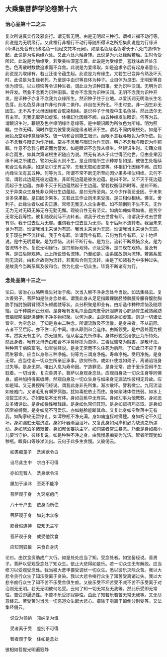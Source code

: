 ## 大乘集菩萨学论卷第十六

### 治心品第十二之三

复次所说真实行及邪妄行。谓无智无明。由是无明起三种行。谓福非福不动行等。此说是为无明缘行。又此福行非福行不动行等随所得识之所招集此说是为行缘识(今详此处合有识缘名色一段经文梵本元阙)。如是名色及名色增长于六处门造作所起。此说是为名色缘六处。又此六处六触身转。此说是为六处缘触若触。生时令受所起。此说是为触缘受。若受美味深喜乐着。此说是为受缘爱。喜耽味故若处乐色。色离散时数数追求而不弃舍。此说是为爱缘取。如是追求令后有起身语意业。此说是为取缘有。若业迁谢令蕴生起。此说是为有缘生。又若生已变异令熟及坏灭时。此说是为生缘老死。乃至是中由识等自体为种子。业自体为良田。无明爱等自体为烦恼。以业烦恼等令识种生者。谓此业为识种田事。爱为识种沃润。无明为识种开发。然业不念我为识种田事。爱亦不念我为识种沃润。无明不念我为识种开发。是识种子亦复不念我为众缘所生。然识种子住于业地。以爱沃润无明滋长生名色芽。此名色芽非自作非他作非二俱作。非自在天所化。不由时变。非一因生非无因生。无不系于父母因缘和合耽染相续。是识种子于母腹中生名色芽。然此法尔无有主宰。无我无取等如虚空。体相幻化因缘不阙。由五种缘发生眼识。何等为五。谓眼识生时。藉眼及色空缘明缘作意缘等。是中眼识眼为所依色为所缘。明为照瞩。空作无碍。同时作意为彼警发阙是缘者眼识不生。谓若不阙内眼根处。如是不阙色及空明作意缘等故。彼一切和合则能生眼识。而眼不念我与眼色为作所依。色亦不念我与眼识为作所缘。空亦不念我与眼识为作无碍。明亦不念我与眼识为作照瞩。作意不念我与眼识而为警发。如是眼识不念我从缘生。然眼识生时。实藉众缘和合而生。如其次第诸根生识随应为说。然无有法从于此世得至他世。但由业果因缘不阙之所建立。譬如无薪火则不生。是业烦恼所生识种亦复如是。彼彼生处相续和合生名色芽。如是法尔无有主宰。无我无取如虚空等。体相幻化因缘不阙。应知内缘生法有其五种。何等为五。所谓不常不断无所至向因少果多相似相续。云何不常。谓若此边蕴死彼边蕴生。非即死边蕴是彼生边蕴。是曰不常。又不灭于死边蕴而起于生边蕴。亦非不灭于死边蕴然起于生边蕴。譬若权衡低昂时等。是曰不断。又于异类众生身处非众同分生边蕴起。是曰无所至向。又今少作善恶业因。于未来世多获果报。是曰因少果多。又若此生作业则未来受报。是曰相似相续。佛言。舍利子。此缘生者以如实正惠。常修无我无人众生寿者。如不颠倒则不生不灭。无作无为无对无碍无怖无夺无勤无懈。观彼自性无有坚实。如病如痈如痛如害。是苦空无常无我等性。彼复随观前际不流转者。谓我于过去世曾有耶。谁谓我于过去世曾有耶。我于过去世为无耶。谁谓我于过去世为无耶。复于后际不流转者。我当未来世为有耶。谁谓我当未来世为有耶。我当未来世为无耶。谁谓我当未来世为无耶。复于现在世不流转者。我于今有耶。谁谓我今有耶。云何为我今有耶。又十地经说。是中无明爱取。是为烦恼。流转不断行有。是为业。流转不断烦恼余支。是为苦流转不断。复说无明缘行。是曰前际观待。识及受等。是曰现在观待。爱及有等。是曰后际观待。此上所说皆名流转。乃至如是。由系属故则为流转。若离系属则无流转。由和合故则为流转。若离和合则无流转。由是了知诸有为中多种过失。是故我今当断系属及彼和合。然为化度一切众生。毕竟不断诸有为行。

### 念处品第十三之一

论曰。彼治心业略明缘生对治于痴。次当入解不净身念处今当说。如法集经云。复次善男子。菩萨如是住身念处者。谓我此身从足足指跟踝腨胫膝髀臗骨腰脊腹肋胸胁手指肘腕肩臂颈项头颊髑髅等状。众分积聚是即业有。由斯造作种种烦恼及随烦恼。百千种类邪正分别。是身唯有发毛爪齿血肉皮骨肝胆脾肾心肺肠胃生藏熟藏肪膏脑膜眵泪涎涕便利不净多物积聚。以何为身。由是观察身如虚空。则见一切诸法皆空。为空念处。了知是身由二种念。所谓流散及不流散。是身来者。不从前际。去者不至后际。亦不住二际中间。唯从颠倒和合造作。由斯领受。是中居处而为根本。然实无有主宰。亦无摄属。但从客尘先所作事。身体形貌受用依止为所恃处。然此身者。唯有父母赤白和合不净臭秽揽为自体。三毒忧恼常为贼害。是散坏法。种种百千病恼窟宅。如宝髻经说。是身无常而不久住死为后际。了知此已不应于身而生邪命。应当以身修三种净施。何等为三谓身净施。寿命净施。受用净施。是身无常。应当往诣一切众生所亲近承事。欲何所作。或如仆使或如弟子。离诸谄诳身过失等。是身无常。唯出入息为寿命因。宁造罪恶。是身无常。应于爱乐受用不生耽着。一切当舍。复次善男子。菩萨以身观身念处。应观自身及一切众生身等同佛身。威神加持得离缠缚。然观自身及一切众生身与如来身无漏法性彼相无异故。应如是知。又无畏授所问经说。谓我此身非先所集。渐次散坏。譬若微尘。九窍流溢如疮疱门。又诸毛孔有嚩罗弭迦。犹如毒蛇依止而住。身如聚沫体性怯弱。如水上泡暂生即灭。亦如阳焰本无有体。身如芭蕉中无有实。身如幻事为他教敕。身如恶友多诸诤讼。是身如猴性唯轻躁。是身如仇常伺其短。是身如贼机巧贪取。是身如囚常被缚戮。是身如冤不可爱乐。亦如魁脍能断其命。又复此身如空聚落中无有我。如陶家轮无暂停止。如滓秽瓶不净充满。身如痈疽挃唯痛楚。身如朽宅不久迁坏。身如漏舡无堪济渡。身如坏器渐当沮坏。又复此身如河岸树必为駃流之所漂动。身如旅泊多诸艰苦。身如邸舍妄执主宰。如伺盗者常生暴恶。乃至是身如痴小儿要当守护。彼经复说。如是种种不净之身。由我慢愚痴妄为光洁。智者所观犹如秽瓶。眼鼻口等眵涕流出。云何于此多生贪慢。又彼偈云。

&nbsp;&nbsp;&nbsp;&nbsp;如愚痴童子&nbsp;&nbsp;&nbsp;&nbsp;洗炭欲令白

&nbsp;&nbsp;&nbsp;&nbsp;设尽此生中&nbsp;&nbsp;&nbsp;&nbsp;求白不可得

&nbsp;&nbsp;&nbsp;&nbsp;亦如无智人&nbsp;&nbsp;&nbsp;&nbsp;洗身欲令洁

&nbsp;&nbsp;&nbsp;&nbsp;屡加于澡沐&nbsp;&nbsp;&nbsp;&nbsp;至死不能净

&nbsp;&nbsp;&nbsp;&nbsp;菩萨观于身&nbsp;&nbsp;&nbsp;&nbsp;九窍疮疱门

&nbsp;&nbsp;&nbsp;&nbsp;八十千户虫&nbsp;&nbsp;&nbsp;&nbsp;依身而所住

&nbsp;&nbsp;&nbsp;&nbsp;菩萨观于身&nbsp;&nbsp;&nbsp;&nbsp;如刻木众像

&nbsp;&nbsp;&nbsp;&nbsp;筋骨假连持&nbsp;&nbsp;&nbsp;&nbsp;应知无主宰

&nbsp;&nbsp;&nbsp;&nbsp;菩萨观于身&nbsp;&nbsp;&nbsp;&nbsp;或受他饮食

&nbsp;&nbsp;&nbsp;&nbsp;应知同狐狼&nbsp;&nbsp;&nbsp;&nbsp;来食自身肉


论曰。由饮食资助成广大行。如是处处应当了知。受念处者。如宝髻经说。善男子。菩萨以受观受念处了知众生。依止大悲得如是乐。若一切众生无有解脱。应当修习以受观受念处。我当被大悲甲摄受调伏一切众生。悉以彼乐灭除众苦。我以大悲令贪行众生了知乐受离于贪染。我以大悲令嗔行众生了知苦受离诸过失。我以大悲令痴行众生了知不苦不乐受舍俱生痴。又彼乐受不坏苦受不减不苦不乐受离于对治则无无明。若无无明彼何名受。云何了知一切无常及无我等。然此乐受即无常性。苦受即逼迫性。不苦不乐受即寂静性。由此了知若乐若苦无常无我等。又无尽意经云。若受苦时当念一切恶道众生起大悲心。摄除于嗔离于颠倒分别受等。又法集经偈云。

&nbsp;&nbsp;&nbsp;&nbsp;说受为领纳&nbsp;&nbsp;&nbsp;&nbsp;领纳复为谁

&nbsp;&nbsp;&nbsp;&nbsp;受者离于受&nbsp;&nbsp;&nbsp;&nbsp;差别不可得

&nbsp;&nbsp;&nbsp;&nbsp;智者观于受&nbsp;&nbsp;&nbsp;&nbsp;住如是念处

彼相如菩提光明遍寂静